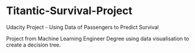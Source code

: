 # Titantic-Survival-Project
Udacity Project - Using Data of Passengers to Predict Survival

Project from Machine Learning Engineer Degree using data visualisation to create a decision tree.
